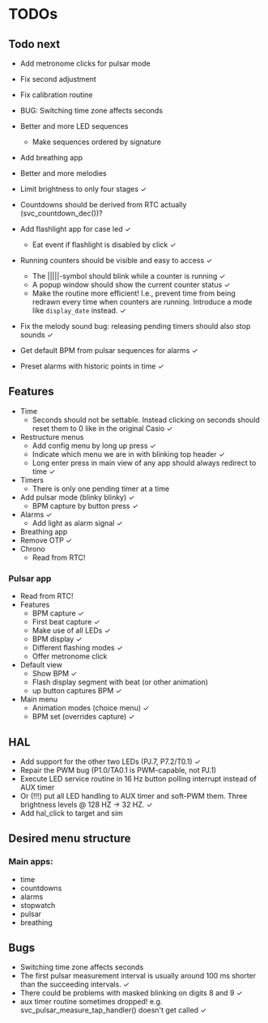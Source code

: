 # TODOs

## Todo next
- Add metronome clicks for pulsar mode
- Fix second adjustment
- Fix calibration routine
- BUG: Switching time zone affects seconds
- Better and more LED sequences
    - Make sequences ordered by signature
- Add breathing app
- Better and more melodies

- Limit brightness to only four stages ✓
- Countdowns should be derived from RTC actually (svc_countdown_dec())?
- Add flashlight app for case led ✓
    - Eat event if flashlight is disabled by click ✓
- Running counters should be visible and easy to access ✓
    - The |||||-symbol should blink while a counter is running ✓
    - A popup window should show the current counter status ✓
    - Make the routine more efficient! I.e., prevent time from being redrawn every time when counters are running. Introduce a mode like `display_date` instead. ✓

- Fix the melody sound bug: releasing pending timers should also stop sounds ✓
- Get default BPM from pulsar sequences for alarms ✓
- Preset alarms with historic points in time ✓



## Features
- Time
    - Seconds should not be settable. Instead clicking on seconds should reset them to 0 like in the original Casio ✓
- Restructure menus
    - Add config menu by long up press ✓
    - Indicate which menu we are in with blinking top header ✓
    - Long enter press in main view of any app should always redirect to time ✓
- Timers
    - There is only one pending timer at a time
- Add pulsar mode (blinky blinky) ✓
    - BPM capture by button press ✓
- Alarms ✓
    - Add light as alarm signal ✓
- Breathing app
- Remove OTP ✓
- Chrono
    - Read from RTC!


### Pulsar app
- Read from RTC!
- Features
    - BPM capture ✓
    - First beat capture ✓
    - Make use of all LEDs ✓
    - BPM display ✓
    - Different flashing modes ✓
    - Offer metronome click
- Default view
    - Show BPM ✓
    - Flash display segment with beat (or other animation)
    - up button captures BPM ✓
- Main menu
    - Animation modes (choice menu) ✓
    - BPM set (overrides capture) ✓

## HAL
- Add support for the other two LEDs (PJ.7, P7.2/T0.1) ✓
- Repair the PWM bug (P1.0/TA0.1 is PWM-capable, not PJ.1)
- Execute LED service routine in 16 Hz button polling interrupt instead of AUX timer
- Or (!!!) put all LED handling to AUX timer and soft-PWM them. Three brightness levels @ 128 HZ -> 32 HZ. ✓
- Add hal_click to target and sim

## Desired menu structure

### Main apps:
- time
- countdowns
- alarms
- stopwatch
- pulsar
- breathing

## Bugs
- Switching time zone affects seconds
- The first pulsar measurement interval is usually around 100 ms shorter than the succeeding intervals. ✓
- There could be problems with masked blinking on digits 8 and 9 ✓
- aux timer routine sometimes dropped! e.g. svc_pulsar_measure_tap_handler() doesn't get called ✓
